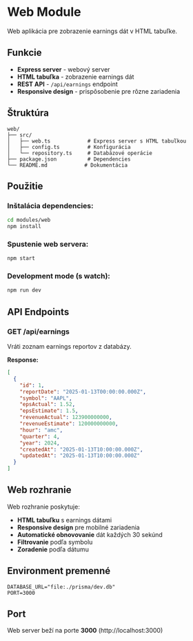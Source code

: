 # Web Module

Web aplikácia pre zobrazenie earnings dát v HTML tabuľke.

## Funkcie

- **Express server** - webový server
- **HTML tabuľka** - zobrazenie earnings dát
- **REST API** - `/api/earnings` endpoint
- **Responsive design** - prispôsobenie pre rôzne zariadenia

## Štruktúra

```
web/
├── src/
│   ├── web.ts            # Express server s HTML tabuľkou
│   ├── config.ts         # Konfigurácia
│   └── repository.ts     # Databázové operácie
├── package.json          # Dependencies
└── README.md            # Dokumentácia
```

## Použitie

### Inštalácia dependencies:

```bash
cd modules/web
npm install
```

### Spustenie web servera:

```bash
npm start
```

### Development mode (s watch):

```bash
npm run dev
```

## API Endpoints

### GET /api/earnings

Vráti zoznam earnings reportov z databázy.

**Response:**

```json
[
  {
    "id": 1,
    "reportDate": "2025-01-13T00:00:00.000Z",
    "symbol": "AAPL",
    "epsActual": 1.52,
    "epsEstimate": 1.5,
    "revenueActual": 123900000000,
    "revenueEstimate": 120000000000,
    "hour": "amc",
    "quarter": 4,
    "year": 2024,
    "createdAt": "2025-01-13T10:00:00.000Z",
    "updatedAt": "2025-01-13T10:00:00.000Z"
  }
]
```

## Web rozhranie

Web rozhranie poskytuje:

- **HTML tabuľku** s earnings dátami
- **Responsive design** pre mobilné zariadenia
- **Automatické obnovovanie** dát každých 30 sekúnd
- **Filtrovanie** podľa symbolu
- **Zoradenie** podľa dátumu

## Environment premenné

```env
DATABASE_URL="file:./prisma/dev.db"
PORT=3000
```

## Port

Web server beží na porte **3000** (http://localhost:3000)
